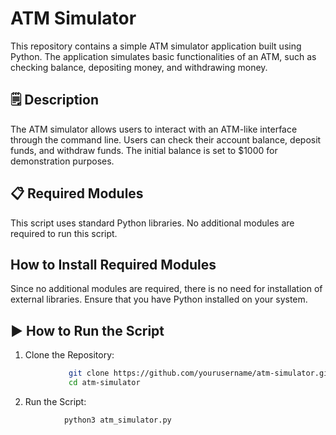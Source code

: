 # ATM Simulator
This repository contains a simple ATM simulator application built using Python. The application simulates basic functionalities of an ATM, such as checking balance, depositing money, and withdrawing money.

## 🗒️ Description
The ATM simulator allows users to interact with an ATM-like interface through the command line. Users can check their account balance, deposit funds, and withdraw funds. The initial balance is set to $1000 for demonstration purposes.

## 📋 Required Modules
This script uses standard Python libraries. No additional modules are required to run this script.

## How to Install Required Modules
Since no additional modules are required, there is no need for installation of external libraries. Ensure that you have Python installed on your system.

##  ▶️ How to Run the Script
1. Clone the Repository:
```bash 
             git clone https://github.com/yourusername/atm-simulator.git
             cd atm-simulator
```
2. Run the Script:
```bash 
            python3 atm_simulator.py
```
